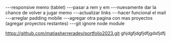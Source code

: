 ---responsive memo (tablet)
---pasar a rem y em
---nuevamente dar la chance de volver a jugar memo
---actualizar links
---hacer funcional el mail
---arreglar padding mobile
---agregar otra pagina con mas proyectos (agregar proyectos restantes)
---git ignore node module

https://github.com/matiasherreradev/portfolio2023.git
ghjdgfjdgfjdfjgdsfjdfj
